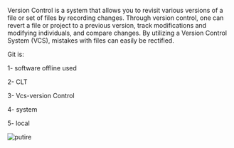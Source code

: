 
Version Control is a system that allows you to revisit various versions of a file or set of files by recording changes. Through version control, one can revert a file or project to a previous version, track modifications and modifying individuals, and compare changes. By utilizing a Version Control System (VCS), mistakes with files can easily be rectified.

Git is:

1- software offline used 

2- CLT

3- Vcs-version Control

4- system

5- local

![putire](https://blog.udemy.com/wp-content/uploads/2015/08/image066.png)
